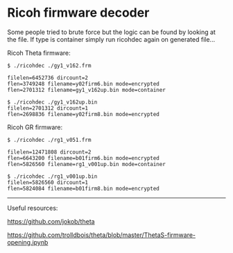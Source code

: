 # Ricoh firmware decoder

Some people tried to brute force but the logic can be found by looking at the file.
If type is container simply run ricohdec again on generated file...

Ricoh Theta firmware:

```
$ ./ricohdec ./gy1_v162.frm

filelen=6452736 dircount=2
flen=3749248 filename=y02firm6.bin mode=encrypted
flen=2701312 filename=gy1_v162up.bin mode=container

$ ./ricohdec ./gy1_v162up.bin
filelen=2701312 dircount=1
flen=2698836 filename=y02firm8.bin mode=encrypted
```

Ricoh GR firmware:

```
$ ./ricohdec ./rg1_v051.frm

filelen=12471808 dircount=2
flen=6643200 filename=b01firm6.bin mode=encrypted
flen=5826560 filename=rg1_v001up.bin mode=container

$ ./ricohdec ./rg1_v001up.bin
filelen=5826560 dircount=1
flen=5824084 filename=b01firm8.bin mode=encrypted
```
____________________________________________________________________
Useful resources: 

https://github.com/jokob/theta

https://github.com/trolldbois/theta/blob/master/ThetaS-firmware-opening.ipynb

